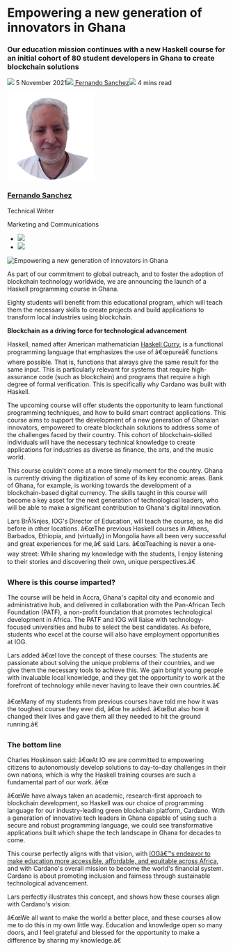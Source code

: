 # Empowering a new generation of innovators in Ghana
### **Our education mission continues with a new Haskell course for an initial cohort of 80 student developers in Ghana to create blockchain solutions**
![](img/2021-11-05-empowering-a-new-generation-of-innovators-in-ghana.002.png) 5 November 2021![](img/2021-11-05-empowering-a-new-generation-of-innovators-in-ghana.002.png)[ Fernando Sanchez](/en/blog/authors/fernando-sanchez/page-1/)![](img/2021-11-05-empowering-a-new-generation-of-innovators-in-ghana.003.png) 4 mins read

![Fernando Sanchez](img/2021-11-05-empowering-a-new-generation-of-innovators-in-ghana.004.png)[](/en/blog/authors/fernando-sanchez/page-1/)
### [**Fernando Sanchez**](/en/blog/authors/fernando-sanchez/page-1/)
Technical Writer

Marketing and Communications

- ![](img/2021-11-05-empowering-a-new-generation-of-innovators-in-ghana.005.png)[](mailto:fernando.sanchez@iohk.io "Email")
- ![](img/2021-11-05-empowering-a-new-generation-of-innovators-in-ghana.006.png)[](https://www.linkedin.com/in/linkedinsanchezf/ "LinkedIn")

![Empowering a new generation of innovators in Ghana](img/2021-11-05-empowering-a-new-generation-of-innovators-in-ghana.007.png)

As part of our commitment to global outreach, and to foster the adoption of blockchain technology worldwide, we are announcing the launch of a Haskell programming course in Ghana.

Eighty students will benefit from this educational program, which will teach them the necessary skills to create projects and build applications to transform local industries using blockchain.

**Blockchain as a driving force for technological advancement**

Haskell, named after American mathematician [Haskell Curry](https://en.wikipedia.org/wiki/Haskell_Curry), is a functional programming language that emphasizes the use of â€œpureâ€ functions where possible. That is, functions that always give the same result for the same input. This is particularly relevant for systems that require high-assurance code (such as blockchain) and programs that require a high degree of formal verification. This is specifically why Cardano was built with Haskell.

The upcoming course will offer students the opportunity to learn functional programming techniques, and how to build smart contract applications. This course aims to support the development of a new generation of Ghanaian innovators, empowered to create blockchain solutions to address some of the challenges faced by their country. This cohort of blockchain-skilled individuals will have the necessary technical knowledge to create applications for industries as diverse as finance, the arts, and the music world.

This course couldn't come at a more timely moment for the country. Ghana is currently driving the digitization of some of its key economic areas. Bank of Ghana, for example, is working towards the development of a blockchain-based digital currency. The skills taught in this course will become a key asset for the next generation of technological leaders, who will be able to make a significant contribution to Ghana's digital innovation.

Lars BrÃ¼njes, IOG's Director of Education, will teach the course, as he did before in other locations. â€œThe previous Haskell courses in Athens, Barbados, Ethiopia, and (virtually) in Mongolia have all been very successful and great experiences for me,â€ said Lars. â€œTeaching is never a one-way street: While sharing my knowledge with the students, I enjoy listening to their stories and discovering their own, unique perspectives.â€
### **Where is this course imparted?**
The course will be held in Accra, Ghana's capital city and economic and administrative hub, and delivered in collaboration with the Pan-African Tech Foundation (PATF), a non-profit foundation that promotes technological development in Africa. The PATF and IOG will liaise with technology-focused universities and hubs to select the best candidates. As before, students who excel at the course will also have employment opportunities at IOG.

Lars added â€œI love the concept of these courses: The students are passionate about solving the unique problems of their countries, and we give them the necessary tools to achieve this. We gain bright young people with invaluable local knowledge, and they get the opportunity to work at the forefront of technology while never having to leave their own countries.â€

â€œMany of my students from previous courses have told me how it was the toughest course they ever did, â€œ he added. â€œBut also how it changed their lives and gave them all they needed to hit the ground running.â€
### **The bottom line**
Charles Hoskinson said: â€œAt IO we are committed to empowering citizens to autonomously develop solutions to day-to-day challenges in their own nations, which is why the Haskell training courses are such a fundamental part of our work. â€œ

â€œWe have always taken an academic, research-first approach to blockchain development, so Haskell was our choice of programming language for our industry-leading green blockchain platform, Cardano. With a generation of innovative tech leaders in Ghana capable of using such a secure and robust programming language, we could see transformative applications built which shape the tech landscape in Ghana for decades to come.

This course perfectly aligns with that vision, with [IOGâ€™s endeavor to make education more accessible, affordable, and equitable across Africa](https://iohk.io/en/blog/posts/2021/08/24/making-education-in-africa-more-accessible-affordable-and-equitable/), and with Cardano's overall mission to become the world's financial system. Cardano is about promoting inclusion and fairness through sustainable technological advancement.

Lars perfectly illustrates this concept, and shows how these courses align with Cardano's vision:

â€œWe all want to make the world a better place, and these courses allow me to do this in my own little way. Education and knowledge open so many doors, and I feel grateful and blessed for the opportunity to make a difference by sharing my knowledge.â€
